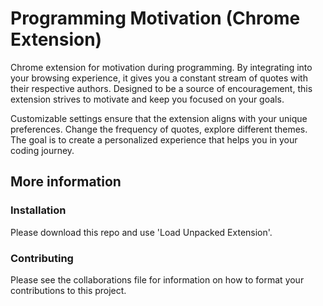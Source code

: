 # Programming Motivation (Chrome Extension)
Chrome extension for motivation during programming. By integrating into your browsing experience, it gives you a constant stream of quotes with their respective authors. Designed to be a source of encouragement, this extension strives to motivate and keep you focused on your goals.

Customizable settings ensure that the extension aligns with your unique preferences. Change the frequency of quotes, explore different themes. The goal is to create a personalized experience that helps you in your coding journey.

## More information
### Installation
Please download this repo and use 'Load Unpacked Extension'.

### Contributing
Please see  the collaborations file for information on how to format your contributions to this project.
